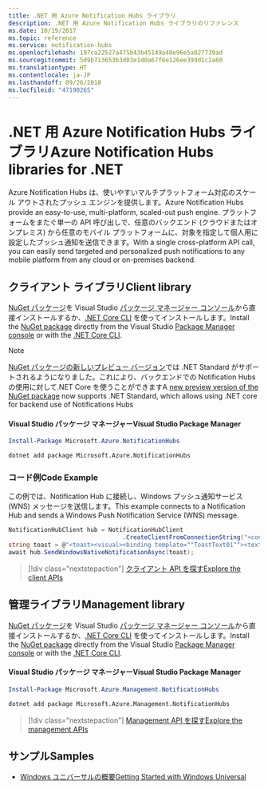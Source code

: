 ```yaml
---
title: .NET 用 Azure Notification Hubs ライブラリ
description: .NET 用 Azure Notification Hubs ライブラリのリファレンス
ms.date: 10/19/2017
ms.topic: reference
ms.service: notification-hubs
ms.openlocfilehash: 197ca22527a475b43b45149a40e96e5a027739ad
ms.sourcegitcommit: 5d9b713653b3d03e1d0a67f6e126ee399d1c2a60
ms.translationtype: HT
ms.contentlocale: ja-JP
ms.lasthandoff: 09/26/2018
ms.locfileid: "47190265"
---
```

# <a name="azure-notification-hubs-libraries-for-net"></a><span data-ttu-id="a28af-103">.NET 用 Azure Notification Hubs ライブラリ</span><span class="sxs-lookup"><span data-stu-id="a28af-103">Azure Notification Hubs libraries for .NET</span></span>

<span data-ttu-id="a28af-104">Azure Notification Hubs は、使いやすいマルチプラットフォーム対応のスケール アウトされたプッシュ エンジンを提供します。</span><span class="sxs-lookup"><span data-stu-id="a28af-104">Azure Notification Hubs provide an easy-to-use, multi-platform, scaled-out push engine.</span></span> <span data-ttu-id="a28af-105">プラットフォームをまたぐ単一の API 呼び出しで、任意のバックエンド (クラウドまたはオンプレミス) から任意のモバイル プラットフォームに、対象を指定して個人用に設定したプッシュ通知を送信できます。</span><span class="sxs-lookup"><span data-stu-id="a28af-105">With a single cross-platform API call, you can easily send targeted and personalized push notifications to any mobile platform from any cloud or on-premises backend.</span></span>

## <a name="client-library"></a><span data-ttu-id="a28af-106">クライアント ライブラリ</span><span class="sxs-lookup"><span data-stu-id="a28af-106">Client library</span></span>

<span data-ttu-id="a28af-107">[NuGet パッケージ](https://www.nuget.org/packages/Microsoft.Azure.NotificationHubs)を Visual Studio [パッケージ マネージャー コンソール][PackageManager]から直接インストールするか、[.NET Core CLI][DotNetCLI] を使ってインストールします。</span><span class="sxs-lookup"><span data-stu-id="a28af-107">Install the [NuGet package](https://www.nuget.org/packages/Microsoft.Azure.NotificationHubs) directly from the Visual Studio [Package Manager console][PackageManager] or with the [.NET Core CLI][DotNetCLI].</span></span>

> [!NOTE]
> <span data-ttu-id="a28af-108">[NuGet パッケージの新しいプレビュー バージョン](https://www.nuget.org/packages/Microsoft.Azure.NotificationHubs/2.0.0-preview1)では .NET Standard がサポートされるようになりました。これにより、バックエンドでの Notification Hubs の使用に対して.NET Core を使うことができます</span><span class="sxs-lookup"><span data-stu-id="a28af-108">A [new preview version of the NuGet package](https://www.nuget.org/packages/Microsoft.Azure.NotificationHubs/2.0.0-preview1) now supports .NET Standard, which allows using .NET core for backend use of Notifications Hubs</span></span>

#### <a name="visual-studio-package-manager"></a><span data-ttu-id="a28af-109">Visual Studio パッケージ マネージャー</span><span class="sxs-lookup"><span data-stu-id="a28af-109">Visual Studio Package Manager</span></span>

```powershell
Install-Package Microsoft.Azure.NotificationHubs
```

```bash
dotnet add package Microsoft.Azure.NotificationHubs
```

### <a name="code-example"></a><span data-ttu-id="a28af-110">コード例</span><span class="sxs-lookup"><span data-stu-id="a28af-110">Code Example</span></span>

<span data-ttu-id="a28af-111">この例では、Notification Hub に接続し、Windows プッシュ通知サービス (WNS) メッセージを送信します。</span><span class="sxs-lookup"><span data-stu-id="a28af-111">This example connects to a Notification Hub and sends a Windows Push Notification Service (WNS) message.</span></span>

```csharp
NotificationHubClient hub = NotificationHubClient
                                .CreateClientFromConnectionString("<connection string with full access>", "<hub name>");
string toast = @"<toast><visual><binding template=""ToastText01""><text id=""1"">Hello from a .NET App!</text></binding></visual></toast>";
await hub.SendWindowsNativeNotificationAsync(toast);
```

> [!div class="nextstepaction"]
> [<span data-ttu-id="a28af-112">クライアント API を探す</span><span class="sxs-lookup"><span data-stu-id="a28af-112">Explore the client APIs</span></span>](/dotnet/api/overview/azure/notificationhubs/client)


## <a name="management-library"></a><span data-ttu-id="a28af-113">管理ライブラリ</span><span class="sxs-lookup"><span data-stu-id="a28af-113">Management library</span></span>

<span data-ttu-id="a28af-114">[NuGet パッケージ](https://www.nuget.org/packages/Microsoft.Azure.Management.NotificationHubs)を Visual Studio [パッケージ マネージャー コンソール][PackageManager]から直接インストールするか、[.NET Core CLI][DotNetCLI] を使ってインストールします。</span><span class="sxs-lookup"><span data-stu-id="a28af-114">Install the [NuGet package](https://www.nuget.org/packages/Microsoft.Azure.Management.NotificationHubs) directly from the Visual Studio [Package Manager console][PackageManager] or with the [.NET Core CLI][DotNetCLI].</span></span>

#### <a name="visual-studio-package-manager"></a><span data-ttu-id="a28af-115">Visual Studio パッケージ マネージャー</span><span class="sxs-lookup"><span data-stu-id="a28af-115">Visual Studio Package Manager</span></span>

```powershell
Install-Package Microsoft.Azure.Management.NotificationHubs
```

```bash
dotnet add package Microsoft.Azure.Management.NotificationHubs
```

> [!div class="nextstepaction"]
> [<span data-ttu-id="a28af-116">Management API を探す</span><span class="sxs-lookup"><span data-stu-id="a28af-116">Explore the management APIs</span></span>](/dotnet/api/overview/azure/notificationhubs/management)

## <a name="samples"></a><span data-ttu-id="a28af-117">サンプル</span><span class="sxs-lookup"><span data-stu-id="a28af-117">Samples</span></span>

- [<span data-ttu-id="a28af-118">Windows ユニバーサルの概要</span><span class="sxs-lookup"><span data-stu-id="a28af-118">Getting Started with Windows Universal</span></span>](https://github.com/Azure/azure-notificationhubs-samples/tree/master/dotnet/GetStartedWindowsUniversal)

[PackageManager]: https://docs.microsoft.com/nuget/tools/package-manager-console
[DotNetCLI]: https://docs.microsoft.com/dotnet/core/tools/dotnet-add-package
